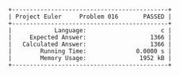    +--------------------------------------------+
    | Project Euler     Problem 016       PASSED |
    +--------------------------------------------+
    |            Language:                     c |
    |     Expected Answer:                  1366 |
    |   Calculated Answer:                  1366 |
    |        Running Time:              0.0000 s |
    |        Memory Usage:               1952 kB |
    +--------------------------------------------+
